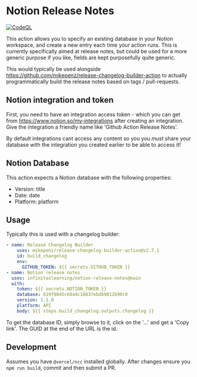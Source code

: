 # Notion Release Notes

[![CodeQL](https://github.com/infinitaslearning/notion-release-notes/actions/workflows/codeql-analysis.yml/badge.svg)](https://github.com/infinitaslearning/notion-release-notes/actions/workflows/codeql-analysis.yml)

This action allows you to specify an existing database in your Notion workspace, and create a new entry each time your action runs.  This is currently specifically aimed at release notes, but could be used for a more generic purpose if you like, fields are kept purposefully quite generic.

This would typically be used alongside https://github.com/mikepenz/release-changelog-builder-action to actually programmatically build the release notes based on tags / pull-requests.

## Notion integration and token

First, you need to have an integration access token - which you can get from https://www.notion.so/my-integrations after creating an integration.  Give the integration a friendly name like 'Github Action Release Notes'.

By default integrations cant access any content so you you *must* share your database with the integration you created earlier to be able to access it!

## Notion Database

This action expects a Notion database with the following properties:

- Version: title
- Date: date
- Platform: platform

## Usage

Typically this is used with a changelog builder:

```yaml
- name: Release Changelog Builder
    uses: mikepenz/release-changelog-builder-action@v2.7.1
    id: build_changelog
    env:
      GITHUB_TOKEN: ${{ secrets.GITHUB_TOKEN }}   
- name: Notion release notes        
  uses: infinitaslearning/notion-release-notes@main        
  with:          
    token: ${{ secrets.NOTION_TOKEN }}
    database: 619f0845c68a4c18837ebdb9812b90c0
    version: 1.1.0    
    platform: API
    body: ${{ steps.build_changelog.outputs.changelog }}
```

To get the database ID, simply browse to it, click on the '...' and get a 'Copy link'.  The GUID at the end of the URL is the id.

## Development

Assumes you have `@vercel/ncc` installed globally.
After changes ensure you `npm run build`, commit and then submit a PR.
